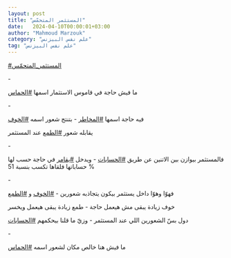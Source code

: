 ```yaml
---
layout: post
title: "المستثمر المتحمّس"
date:   2024-04-10T00:00:01+03:00
author: "Mahmoud Marzouk"
category: "علم نفس البيزنس"
tag: "علم نفس البيزنس"
---
```



[<u>\#المستثمر\_المتحمّس</u>](https://www.facebook.com/hashtag/%D8%A7%D9%84%D9%85%D8%B3%D8%AA%D8%AB%D9%85%D8%B1_%D8%A7%D9%84%D9%85%D8%AA%D8%AD%D9%85%D9%91%D8%B3?__eep__=6&__cft__%5b0%5d=AZXtyR0GOIz1vuyfVAwnWTZTmgXiImNTlQomPmQrYOI5hByV-nQB8vcE1MG799cwjevQy1_vCQ_iGXjquFAasisjmnfZilo9Ifn5Z-jS6eYIq65TtRIoB-fBLgkeDINApO-o1dDCtBSvECQfRfqxpkRazv9DGucFEMm1ROhRJbNFcx8w7aXMNdmZrsEkbDw26KY&__tn__=*NK-R)

\-

ما فيش حاجة في قاموس الاستثمار اسمها
[<u>\#الحماس</u>](https://www.facebook.com/hashtag/%D8%A7%D9%84%D8%AD%D9%85%D8%A7%D8%B3?__eep__=6&__cft__%5b0%5d=AZXtyR0GOIz1vuyfVAwnWTZTmgXiImNTlQomPmQrYOI5hByV-nQB8vcE1MG799cwjevQy1_vCQ_iGXjquFAasisjmnfZilo9Ifn5Z-jS6eYIq65TtRIoB-fBLgkeDINApO-o1dDCtBSvECQfRfqxpkRazv9DGucFEMm1ROhRJbNFcx8w7aXMNdmZrsEkbDw26KY&__tn__=*NK-R)

\-

فيه حاجة اسمها
[<u>\#المخاطر</u>](https://www.facebook.com/hashtag/%D8%A7%D9%84%D9%85%D8%AE%D8%A7%D8%B7%D8%B1?__eep__=6&__cft__%5b0%5d=AZXtyR0GOIz1vuyfVAwnWTZTmgXiImNTlQomPmQrYOI5hByV-nQB8vcE1MG799cwjevQy1_vCQ_iGXjquFAasisjmnfZilo9Ifn5Z-jS6eYIq65TtRIoB-fBLgkeDINApO-o1dDCtBSvECQfRfqxpkRazv9DGucFEMm1ROhRJbNFcx8w7aXMNdmZrsEkbDw26KY&__tn__=*NK-R) -
بتنتج شعور اسمه
[<u>\#الخوف</u>](https://www.facebook.com/hashtag/%D8%A7%D9%84%D8%AE%D9%88%D9%81?__eep__=6&__cft__%5b0%5d=AZXtyR0GOIz1vuyfVAwnWTZTmgXiImNTlQomPmQrYOI5hByV-nQB8vcE1MG799cwjevQy1_vCQ_iGXjquFAasisjmnfZilo9Ifn5Z-jS6eYIq65TtRIoB-fBLgkeDINApO-o1dDCtBSvECQfRfqxpkRazv9DGucFEMm1ROhRJbNFcx8w7aXMNdmZrsEkbDw26KY&__tn__=*NK-R)

يقابله شعور
[<u>\#الطمع</u>](https://www.facebook.com/hashtag/%D8%A7%D9%84%D8%B7%D9%85%D8%B9?__eep__=6&__cft__%5b0%5d=AZXtyR0GOIz1vuyfVAwnWTZTmgXiImNTlQomPmQrYOI5hByV-nQB8vcE1MG799cwjevQy1_vCQ_iGXjquFAasisjmnfZilo9Ifn5Z-jS6eYIq65TtRIoB-fBLgkeDINApO-o1dDCtBSvECQfRfqxpkRazv9DGucFEMm1ROhRJbNFcx8w7aXMNdmZrsEkbDw26KY&__tn__=*NK-R)
عند المستثمر

\-

فالمستثمر بيوازن بين الاتنين عن طريق
[<u>\#الحسابات</u>](https://www.facebook.com/hashtag/%D8%A7%D9%84%D8%AD%D8%B3%D8%A7%D8%A8%D8%A7%D8%AA?__eep__=6&__cft__%5b0%5d=AZXtyR0GOIz1vuyfVAwnWTZTmgXiImNTlQomPmQrYOI5hByV-nQB8vcE1MG799cwjevQy1_vCQ_iGXjquFAasisjmnfZilo9Ifn5Z-jS6eYIq65TtRIoB-fBLgkeDINApO-o1dDCtBSvECQfRfqxpkRazv9DGucFEMm1ROhRJbNFcx8w7aXMNdmZrsEkbDw26KY&__tn__=*NK-R) -
ويدخل
[<u>\#يقامر</u>](https://www.facebook.com/hashtag/%D9%8A%D9%82%D8%A7%D9%85%D8%B1?__eep__=6&__cft__%5b0%5d=AZXtyR0GOIz1vuyfVAwnWTZTmgXiImNTlQomPmQrYOI5hByV-nQB8vcE1MG799cwjevQy1_vCQ_iGXjquFAasisjmnfZilo9Ifn5Z-jS6eYIq65TtRIoB-fBLgkeDINApO-o1dDCtBSvECQfRfqxpkRazv9DGucFEMm1ROhRJbNFcx8w7aXMNdmZrsEkbDw26KY&__tn__=*NK-R)
في حاجة حسب لها حساباتها فلقاها تكسب بنسبة 51 %

\-

فهوّا وهوّا داخل يستثمر بيكون يتجاذبه شعورين -
[<u>\#الخوف</u>](https://www.facebook.com/hashtag/%D8%A7%D9%84%D8%AE%D9%88%D9%81?__eep__=6&__cft__%5b0%5d=AZXtyR0GOIz1vuyfVAwnWTZTmgXiImNTlQomPmQrYOI5hByV-nQB8vcE1MG799cwjevQy1_vCQ_iGXjquFAasisjmnfZilo9Ifn5Z-jS6eYIq65TtRIoB-fBLgkeDINApO-o1dDCtBSvECQfRfqxpkRazv9DGucFEMm1ROhRJbNFcx8w7aXMNdmZrsEkbDw26KY&__tn__=*NK-R)
و
[<u>\#الطمع</u>](https://www.facebook.com/hashtag/%D8%A7%D9%84%D8%B7%D9%85%D8%B9?__eep__=6&__cft__%5b0%5d=AZXtyR0GOIz1vuyfVAwnWTZTmgXiImNTlQomPmQrYOI5hByV-nQB8vcE1MG799cwjevQy1_vCQ_iGXjquFAasisjmnfZilo9Ifn5Z-jS6eYIq65TtRIoB-fBLgkeDINApO-o1dDCtBSvECQfRfqxpkRazv9DGucFEMm1ROhRJbNFcx8w7aXMNdmZrsEkbDw26KY&__tn__=*NK-R)

خوف زيادة يبقى مش هيعمل حاجة - طمع زيادة يبقى هيعمل
ويخسر

دول بسّ الشعورين اللي عند المستثمر - وزيّ ما قلنا
بيحكمهم
[<u>\#الحسابات</u>](https://www.facebook.com/hashtag/%D8%A7%D9%84%D8%AD%D8%B3%D8%A7%D8%A8%D8%A7%D8%AA?__eep__=6&__cft__%5b0%5d=AZXtyR0GOIz1vuyfVAwnWTZTmgXiImNTlQomPmQrYOI5hByV-nQB8vcE1MG799cwjevQy1_vCQ_iGXjquFAasisjmnfZilo9Ifn5Z-jS6eYIq65TtRIoB-fBLgkeDINApO-o1dDCtBSvECQfRfqxpkRazv9DGucFEMm1ROhRJbNFcx8w7aXMNdmZrsEkbDw26KY&__tn__=*NK-R)

\-

ما فيش هنا خالص مكان لشعور اسمه
[<u>\#الحماس</u>](https://www.facebook.com/hashtag/%D8%A7%D9%84%D8%AD%D9%85%D8%A7%D8%B3?__eep__=6&__cft__%5b0%5d=AZXtyR0GOIz1vuyfVAwnWTZTmgXiImNTlQomPmQrYOI5hByV-nQB8vcE1MG799cwjevQy1_vCQ_iGXjquFAasisjmnfZilo9Ifn5Z-jS6eYIq65TtRIoB-fBLgkeDINApO-o1dDCtBSvECQfRfqxpkRazv9DGucFEMm1ROhRJbNFcx8w7aXMNdmZrsEkbDw26KY&__tn__=*NK-R)
